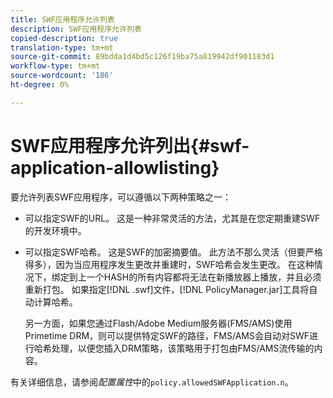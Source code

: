 ```yaml
---
title: SWF应用程序允许列表
description: SWF应用程序允许列表
copied-description: true
translation-type: tm+mt
source-git-commit: 89bdda1d4bd5c126f19ba75a819942df901183d1
workflow-type: tm+mt
source-wordcount: '186'
ht-degree: 0%

---
```



# SWF应用程序允许列出{#swf-application-allowlisting}

要允许列表SWF应用程序，可以遵循以下两种策略之一：

* 可以指定SWF的URL。 这是一种非常灵活的方法，尤其是在您定期重建SWF的开发环境中。
* 可以指定SWF哈希。 这是SWF的加密摘要值。 此方法不那么灵活（但要严格得多），因为当应用程序发生更改并重建时，SWF哈希会发生更改。 在这种情况下，绑定到上一个HASH的所有内容都将无法在新播放器上播放，并且必须重新打包。 如果指定[!DNL .swf]文件，[!DNL PolicyManager.jar]工具将自动计算哈希。

   另一方面，如果您通过Flash/Adobe Medium服务器(FMS/AMS)使用Primetime DRM，则可以提供特定SWF的路径，FMS/AMS会自动对SWF进行哈希处理，以便您插入DRM策略，该策略用于打包由FMS/AMS流传输的内容。

有关详细信息，请参阅&#x200B;*配置属性*&#x200B;中的`policy.allowedSWFApplication.n`。
